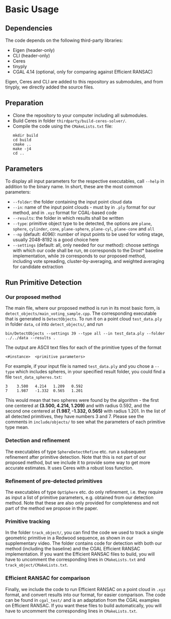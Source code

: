 # Basic Usage

## Dependencies

The code depends on the following third-party libraries:

* Eigen (header-only)
* CLI (header-only)
* Ceres
* tinyply
* CGAL 4.14 (optional, only for comparing against Efficient RANSAC)

Eigen, Ceres and CLI are added to this repository as submodules, and from tinyply, we directly added the source files.

## Preparation

* Clone the repository to your computer including all submodules.
* Build Ceres in folder `thirdparty/build-ceres-solver/`.
* Compile the code using the `CMakeLists.txt` file:
    ```
    mkdir build
    cd build
    cmake ..
    make -j4
    cd ..
    ```

## Parameters

To display all input parameters for the respective executables, call `--help` in addition to the binary name.
In short, these are the most common parameters:

* `--folder`: the folder containing the input point cloud data
* `--in`: name of the input point clouds - must by in `.ply` format for our method, and in `.xyz` format for CGAL-based code
* `--results`: the folder in which results shall be written
* `--type`: primitive object type to be detected, the options are `plane`, `sphere`, `cylinder`, `cone`, `plane-sphere`, `plane-cyl`, `plane-cone` and `all`
* `--np` (default: 4096): number of input points to be used for voting stage, usually 2048-8192 is a good choice here
* `--settings` (default: all, only needed for our method): choose settings with which our code shall be run, `00` corresponds to the Drost* baseline implementation, while `39` corresponds to our proposed method, including vote spreading, cluster-by-averaging, and weighted averaging for candidate extraction

## Run Primitive Detection

### Our proposed method

The main file, where our proposed method is run in its most basic form, is `detect_objects/main_voting_sample.cpp`.
The corresponding executable that is generated is `DetectObjects`.
To run it on a point cloud `test_data.ply` in folder `data`, `cd` into `detect_objects/`, and run
```
bin/DetectObjects --settings 39 --type all --in test_data.ply --folder ../../data --results .
```
The output are ASCII text files for each of the primitive types of the format
```
<#instance>  <primitive parameters>
```
For example, if your input file is named `test_data.ply` and you chose a `--type` which includes spheres, in your specified result folder, you could find a file `test_data_spheres.txt`:
```
3    3.500   4.214   1.209   0.592
7    1.987   -1.332  0.565   1.201
```
This would mean that two spheres were found by the algorithm -
the first one centered at **(3.500, 4.214, 1.209)** and with radius 0.592,
and the second one centered at **(1.987, -1.332, 0.565)** with radius 1.201.
In the list of all detected primitives, they have numbers 3 and 7.
Please see the comments in `include/objects/` to see what the parameters of each primitive type mean.

### Detection and refinement

The executables of type `SphereDetectRefine` etc. run a subsequent refinement after primitive detection.
Note that this is not part of our proposed method, but we include it to provide some way to get more accurate estimates.
It uses Ceres with a robust loss function.

### Refinement of pre-detected primitives

The executables of type `OptSphere` etc. do only refinement, i.e. they require as input a list of primitive parameters, e.g. obtained from our detection method.
Note that these are also only provided for completeness and not part of the method we propose in the paper.

### Primitive tracking

In the folder `track_object/`, you can find the code we used to track a single geometric primitive in a Redwood sequence, as shown in our supplementary video.
The folder contains code for detection with both our method (including the baseline) and the CGAL Efficient RANSAC implementation.
If you want the Efficient RANSAC files to build, you will have to uncomment the corresponding lines in `CMakeLists.txt` and `track_object/CMakeLists.txt`.

### Efficient RANSAC for comparison

Finally, we include the code to run Efficient RANSAC on a point cloud in `.xyz` format, and convert results into our format, for easier comparison.
The code can be found in `cgal_test/` and is an adaptation from the CGAL examples on Efficient RANSAC.
If you want these files to build automatically, you will have to uncomment the corresponding lines in `CMakeLists.txt`.